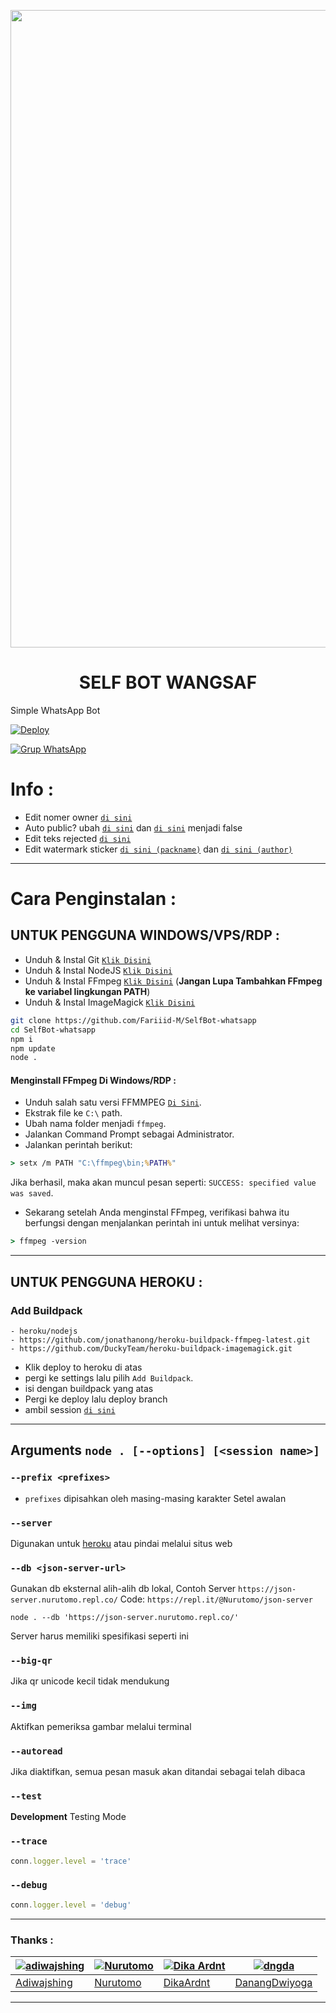 <p align="center">
	<img src="https://telegra.ph/file/55e631dbf7a5891e09606.jpg" height="1020"/>
</p>
<h1 align="center">SELF BOT WANGSAF</h1>

Simple WhatsApp Bot

[![Deploy](https://www.herokucdn.com/deploy/button.svg)](https://heroku.com/deploy?template=https://github.com/Fariiid-M/SelfBot-whatsapp)

[![Grup WhatsApp](https://img.shields.io/badge/WhatsApp%20Group-25D366?style=for-the-badge&logo=whatsapp&logoColor=white)](https://chat.whatsapp.com/BzDqJgRFzEECe2IbE4WtOf)


# Info :
* Edit nomer owner [`di sini`](https://github.com/Fariiid-M/SelfBot-whatsapp/blob/main/config.js#L5)
* Auto public? ubah [`di sini`](https://github.com/Fariiid-M/SelfBot-whatsapp/blob/main/handler.js#L59) dan [`di sini`](https://github.com/Fariiid-M/SelfBot-whatsapp/blob/main/handler.js#L63) menjadi false
* Edit teks rejected [`di sini`](https://github.com/Fariiid-M/SelfBot-whatsapp/blob/main/handler.js#L347)
* Edit watermark sticker [`di sini (packname)`](https://github.com/Fariiid-M/SelfBot-whatsapp/blob/main/config.js#L33) dan [`di sini (author)`](https://github.com/Fariiid-M/SelfBot-whatsapp/blob/main/config.js#L38)
----

# Cara Penginstalan :


## UNTUK PENGGUNA WINDOWS/VPS/RDP :

* Unduh & Instal Git [`Klik Disini`](https://git-scm.com/downloads)
* Unduh & Instal NodeJS [`Klik Disini`](https://nodejs.org/en/download)
* Unduh & Instal FFmpeg [`Klik Disini`](https://ffmpeg.org/download.html) (**Jangan Lupa Tambahkan FFmpeg ke variabel lingkungan PATH**)
* Unduh & Instal ImageMagick [`Klik Disini`](https://imagemagick.org/script/download.php)

```bash
git clone https://github.com/Fariiid-M/SelfBot-whatsapp
cd SelfBot-whatsapp
npm i
npm update 
node .
```

  #### Menginstall FFmpeg Di Windows/RDP :
* Unduh salah satu versi FFMMPEG [`Di Sini`](https://ffmpeg.org/download.html).
* Ekstrak file ke `C:\` path.
* Ubah nama folder menjadi `ffmpeg`.
* Jalankan Command Prompt sebagai Administrator.
* Jalankan perintah berikut:
```cmd
> setx /m PATH "C:\ffmpeg\bin;%PATH%"
```
Jika berhasil, maka akan muncul pesan seperti: 
`SUCCESS: specified value was saved`.

* Sekarang setelah Anda menginstal FFmpeg, verifikasi bahwa itu berfungsi dengan menjalankan perintah ini untuk melihat versinya:
```cmd
> ffmpeg -version
```
---------

## UNTUK PENGGUNA HEROKU :

### Add Buildpack
```
- heroku/nodejs
- https://github.com/jonathanong/heroku-buildpack-ffmpeg-latest.git
- https://github.com/DuckyTeam/heroku-buildpack-imagemagick.git
```
* Klik deploy to heroku di atas
* pergi ke settings lalu pilih `Add Buildpack`.
* isi dengan buildpack yang atas
* Pergi ke deploy lalu deploy branch
* ambil session [`di sini`](https://replit.com/@FariidOke/just-to-get-session?lite=1&outputonly=1#.replit)
---------

## Arguments `node . [--options] [<session name>]`

### `--prefix <prefixes>`

* `prefixes` dipisahkan oleh masing-masing karakter
Setel awalan

### `--server`

Digunakan untuk [heroku](https://heroku.com/) atau pindai melalui situs web

### `--db <json-server-url>`

Gunakan db eksternal alih-alih db lokal, 
Contoh Server `https://json-server.nurutomo.repl.co/`
Code: `https://repl.it/@Nurutomo/json-server`

`node . --db 'https://json-server.nurutomo.repl.co/'`

Server harus memiliki spesifikasi seperti ini

### `--big-qr`

Jika qr unicode kecil tidak mendukung

### `--img`

Aktifkan pemeriksa gambar melalui terminal

### `--autoread`

Jika diaktifkan, semua pesan masuk akan ditandai sebagai telah dibaca

### `--test`

**Development** Testing Mode

### `--trace`

```js
conn.logger.level = 'trace'
```

### `--debug`

```js
conn.logger.level = 'debug'
```

---------

### Thanks :

 [![adiwajshing](https://github.com/adiwajshing.png?size=100)](https://github.com/adiwajshing) | [![Nurutomo](https://github.com/Nurutomo.png?size=100)](https://github.com/Nurutomo) | [![Dika Ardnt](https://github.com/DikaArdnt.png?size=100)](https://github.com/DikaArdnt) | [![dngda](https://github.com/dngda.png?size=100)](https://github.com/dngda)
----|----|----|----
[Adiwajshing](https://github.com/adiwajshing) | [Nurutomo](https://github.com/Nurutomo) | [DikaArdnt](https://github.com/DikaArdnt) | [DanangDwiyoga](https://github.com/dngda)

---------
